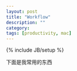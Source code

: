 ```yaml
---
layout: post
title: "Workflow"
description: ""
category: 
tags: [productivity, mac]
---
```

{% include JB/setup %}

下面是我常用的东西
